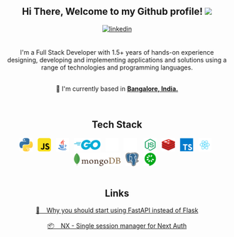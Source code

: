 <div align="center">
  
<h2> Hi There, Welcome to my Github profile! <img src="https://github.com/abdoachhoubi/abdoachhoubi/blob/main/gifs/Hi.gif" width="30"></h2>
 
<a href="https://www.linkedin.com/in/shivam-s-27a406208" target="_blank">
<img src=https://img.shields.io/badge/linkedin-%2300acee.svg?color=405DE6&style=for-the-badge&logo=linkedin&logoColor=white alt=linkedin style="margin-bottom: 5px;" />
</a>
  
<br />
<br />
 
I'm a Full Stack Developer with 1.5+ years of hands-on experience designing, developing and implementing applications and solutions using a range of technologies and programming languages.
<br />
<br />

📍 I'm currently based in **[Bangalore, India.](https://www.google.com/maps/place/Bengaluru,+Karnataka/data=!4m2!3m1!1s0x3bae1670c9b44e6d:0xf8dfc3e8517e4fe0?sa=X&ved=2ahUKEwjfut-myMn7AhWw1jgGHS-ICVYQ8gF6BAgPEAE)**

<br />

<h2> Tech Stack </h2>
<img src="python.svg" title="Python" width="30">&ensp;
<img src="javascript.svg" title="JavaScript" width="30">&ensp;
<img src="java.svg" title="Java" width="30">&ensp;
<img src="go.svg" title="Golang" height="30">&ensp;
<img src="fastapi-white.svg" title="FastAPI" width="30">&ensp;
<img src="express.svg" title="ExpressJs" height="30"> &ensp;
<img src="node.svg" title="NodeJs" height="30">&ensp;
<img src="redis.svg" title="Redis" height="30">&ensp;
<img src="typescript.svg" title="TypeScript" width="30">&ensp;
<img src="react.svg" title="ReactJs" width="30">&ensp;
<img src="mongodb.svg" title="MongoDb" height="30">&ensp;
<img src="postgresql.svg" title="Postgres" width="30">&ensp;
<img src="cucumber.svg" title="Cucumber" width="30">&ensp;
  
<br />
<br />

<h2> Links </h2>

 <a href="https://medium.com/@shvmsanju/why-you-should-start-using-fastapi-instead-of-flask-e359cb4f0470" target="_blank">
   📝 &ensp; Why you should start using FastAPI instead of Flask 
 </a>
  
  <br />
  <br />
  
 <a href="https://www.npmjs.com/package/@shvmsnju/nx" target="_blank">
  📦 &ensp; NX - Single session manager for Next Auth 
 </a> 
  
<br />
  
  
</div>




